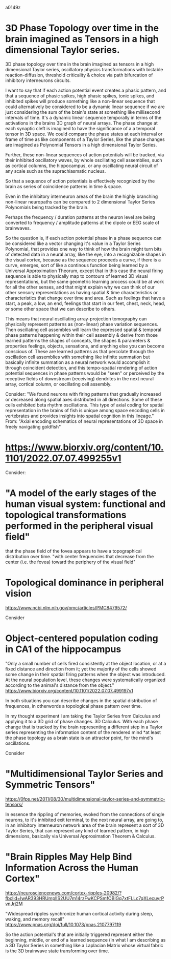 a0149z

# 3D Phase Topology over time in the brain imagined as Tensors in a high dimensional Taylor series.
3D phase topology over time in the brain imagined as tensors in a high dimensional Taylor series, oscillatory physics transformations with bistable reaction-diffusion, threshold criticality & choice via path bifurcation of inhibitory interneurons circuits.

I want to say that if each action potential event creates a phasic pattern, and that a sequence of phasic spikes, high phasic spikes, tonic spikes, and inhibited spikes will produce something like a non-linear sequence that could alternatively be considered to be a dynamic linear sequence if we are just considering the sum of the brain's state at something like millisecond intervals of time. It's a dynamic linear sequence temporally in terms of the activations in the brains 3D graph of neural arrays. The phase change at each synaptic cleft is imagined to have the significance of a a temporal tensor in 3D space. We could compare the phase states at each interval or frame of time as like components of a Taylor Series, like the phase changes are imagined as Polynomial Tensors in a high dimensional Taylor Series.

Further, these non-linear sequences of action potentials will be tracked, via their inhibited oscillatory waves, by whole oscillating cell assemblies, such as cortical columns, the hippocampus, or any oscillating neural circuit of any scale such as the suprachiasmatic nucleus.

So that a sequence of action potentials is effectively recognized by the brain as series of coincidence patterns in time & space.

Even in the inhibitory interneuron areas of the brain the highly branching non-linear neuropaths can be compared to 2 dimensional Taylor Series Polynomials being tracked by the brain.

Perhaps the frequency / duration patterns at the neuron level are being converted to frequency / amplitude patterns at the dipole or EEG scale of brainwaves.

So the question is, if each action potential phase in a phase sequence can be considered like a vector changing it's value in a Taylor Series Polynomial, that provides one way to think of how the brain might turn bits of detected data in a neural array, like the eye, into a recognizable shapes in the visual cortex, because as the sequence proceeds a curve, if there is a curve, emerges, sort of like a continous function being learned by a Universal Approximation Theorum, except that in this case the neural firing sequence is able to physically map to contours of learned 3D visual representations, but the same geometric learning process could be at work for all the other senses, and that might explain why we can think of our other sensory representations as having spatial & time characteristics or characteristics that change over time and area. Such as feelings that have a start, a peak, a low, an end, feelings that start in our feet, chest, neck, head, or some other space that we can describe to others.

This means that neural oscillating array-projection tomography can physically represent patterns as (non-linear) phase variation sequences. Then oscillating cell assembles will learn the expressed spatial & temporal phase patterns happening within their cell assembly & derive from those learned patterns the shapes of concepts, the shapes & parameters & properties feelings, objects, sensations, and anything else you can become conscious of. These are learned patterns as that percolate through the oscillation cell assemblies with something like infinite summation but basically infinite summation as a neural network would accomplish it through coincident detection, and this tempo-spatial rendering of action potential sequences in phase patterns would be "seen" or perceived by the receptive fields of downstream (receiving) dendrites in the next neural array, cortical column, or oscillating cell assembly.

Consider:
"We found neurons with firing patterns that gradually increased or decreased along spatial axes distributed in all directions. Some of these cells exhibited beta rhythm oscillations. This type of axial coding for spatial representation in the brains of fish is unique among space encoding cells in vertebrates and provides insights into spatial cognition in this lineage."
From: "Axial encoding schematics of neural representations of 3D space in freely navigating goldfish"
# https://www.biorxiv.org/content/10.1101/2022.07.07.499255v1

Consider:
# "A model of the early stages of the human visual system: functional and topological transformations performed in the peripheral visual field"
that the phase field of the fovea appears to have a topographical distribution over time.
"with center frequencies that decrease from the center (i.e. the fovea) toward the periphery of the visual field"
# Topological dominance in peripheral vision
https://www.ncbi.nlm.nih.gov/pmc/articles/PMC8479572/

Consider 
# Object-centered population coding in CA1 of the hippocampus
"Only a small number of cells fired consistently at the object location, or at a fixed distance and direction from it; yet the majority of the cells showed some change in their spatial firing patterns when the object was introduced. At the neural population level, these changes were systematically organized according to the animal's distance from the object."
https://www.biorxiv.org/content/10.1101/2022.07.07.499197v1

In both situations you can describe changes in the spatial distribution of frequences, in otherwords a topological phase pattern over time. 

In my thought experiment I am taking the Taylor Series from Calculus and applying it to a 3D grid of phase changes. 3D Calculus. With each phase change that is tracked by the brain representing a different step in a Taylor series representing the information content of the rendered mind *at least the phase topology as a brain state is an attractor point, for the mind's oscillations. 

Consider
# "Multidimensional Taylor Series and Symmetric Tensors"
https://0fps.net/2011/08/30/multidimensional-taylor-series-and-symmetric-tensors/

In essence the rippling of memories, evoked from the connections of single neurons, to it's inhibited exit terminal, to the next neural array, are going to, in an inhibitory interneuron network area of the brain represent a sort of 3D Taylor Series, that can represent any kind of learned pattern, in high dimensions, basically via Universal Approximation Theorem & Calculus.

# "Brain Ripples May Help Bind Information Across the Human Cortex"
https://neurosciencenews.com/cortex-ripples-20982/?fbclid=IwAR393HRUmplIS2UU7m14rzFwKCPSmfOBlGq7xtFLLc7qXLecuyrPvnJrj2M

"Widespread ripples synchronize human cortical activity during sleep, waking, and memory recall"
https://www.pnas.org/doi/full/10.1073/pnas.2107797119

So the action potential's that are initially triggered represent either the beginning, middle, or end of a learned sequence (in what I am describing as a 3D Taylor Series in something like a Laplacian Matrix whose virtual fabric is the 3D brainwave state transforming over time.
